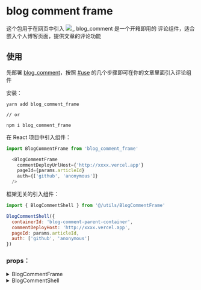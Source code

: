 # blog comment frame

这个包用于在网页中引入 <a href='https://github.com/qumuchegi/blog-comment'>
<img src='https://img.shields.io/badge/blog__comment-0.1.0-red'/>
</a>, blog_comment 是一个开箱即用的 评论组件，适合嵌入个人博客页面，提供文章的评论功能



## 使用

先部署 [blog_comment](https://github.com/qumuchegi/blog-comment)，按照 [#use](https://github.com/qumuchegi/blog-comment#use) 的几个步骤即可在你的文章里面引入评论组件

安装：
```shell
yarn add blog_comment_frame

// or

npm i blog_comment_frame

```

在 React 项目中引入组件：

```js
import BlogCommentFrame from 'blog_comment_frame'

  <BlogCommentFrame
    commentDeployUrlHost={'http://xxxx.vercel.app'}
    pageId={params.articleId}
    auth={['github', 'anonymous']}
  />
```

框架无关的引入组件：

```js
import { BlogCommentShell } from '@/utils/BlogCommentFrame'

BlogCommentShell({
  containerId: 'blog-comment-parent-container',
  commentDeployHost: 'http://xxxx.vercel.app',
  pageId: params.articleId,
  auth: ['github', 'anonymous']
})

```

### props：

<details>
  <summary>BlogCommentFrame</summary>

| props | 描述 | required |
| :--: | :-: | :-: |
| commentDeployUrlHost | blog_comment 部署到 vercel 的上线地址| 是 |
| pageId | 网页 id，评论数据将会以这个 pageId 作为索引存储，因此每一个引入 BlogCommentImport 的地方 pageId 都应该是唯一的| 是 |
| auth | 数组，用于配置评论者的身份，默认评论者匿名身份参与评论，如果需要 GitHub 授权，可以加上 'github' | 否 |

</details>

<details>
  <summary>BlogCommentShell</summary>

| props | 描述 | required |
| :--: | :-: | :-: |
| commentDeployUrlHost | blog_comment 部署到 vercel 的上线地址| 是 |
| pageId | 网页 id，评论数据将会以这个 pageId 作为索引存储，因此每一个引入 BlogCommentImport 的地方 pageId 都应该是唯一的| 是 |
| auth | 数组，用于配置评论者的身份，默认评论者匿名身份参与评论，如果需要 GitHub 授权，可以加上 'github' | 否 |
| containerId | Blog Comment 评论组件被挂载的 document 节点 id | 是 |
</details>







